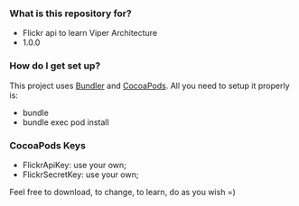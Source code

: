 ### What is this repository for? ###

* Flickr api to learn Viper Architecture
* 1.0.0

### How do I get set up? ###

This project uses [Bundler](http://bundler.io) and [CocoaPods](https://cocoapods.org). All you need to setup it properly is:

* bundle
* bundle exec pod install

### CocoaPods Keys ###

* FlickrApiKey: use your own;
* FlickrSecretKey: use your own;

Feel free to download, to change, to learn, do as you wish =)
